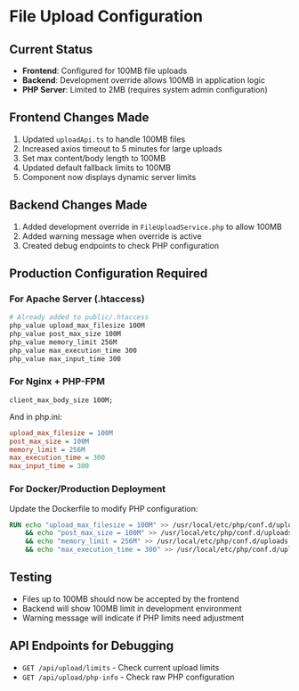 # File Upload Configuration

## Current Status
- **Frontend**: Configured for 100MB file uploads
- **Backend**: Development override allows 100MB in application logic
- **PHP Server**: Limited to 2MB (requires system admin configuration)

## Frontend Changes Made
1. Updated `uploadApi.ts` to handle 100MB files
2. Increased axios timeout to 5 minutes for large uploads
3. Set max content/body length to 100MB
4. Updated default fallback limits to 100MB
5. Component now displays dynamic server limits

## Backend Changes Made
1. Added development override in `FileUploadService.php` to allow 100MB
2. Added warning message when override is active
3. Created debug endpoints to check PHP configuration

## Production Configuration Required

### For Apache Server (.htaccess)
```apache
# Already added to public/.htaccess
php_value upload_max_filesize 100M
php_value post_max_size 100M
php_value memory_limit 256M
php_value max_execution_time 300
php_value max_input_time 300
```

### For Nginx + PHP-FPM
```nginx
client_max_body_size 100M;
```

And in php.ini:
```ini
upload_max_filesize = 100M
post_max_size = 100M
memory_limit = 256M
max_execution_time = 300
max_input_time = 300
```

### For Docker/Production Deployment
Update the Dockerfile to modify PHP configuration:
```dockerfile
RUN echo "upload_max_filesize = 100M" >> /usr/local/etc/php/conf.d/uploads.ini \
    && echo "post_max_size = 100M" >> /usr/local/etc/php/conf.d/uploads.ini \
    && echo "memory_limit = 256M" >> /usr/local/etc/php/conf.d/uploads.ini \
    && echo "max_execution_time = 300" >> /usr/local/etc/php/conf.d/uploads.ini
```

## Testing
- Files up to 100MB should now be accepted by the frontend
- Backend will show 100MB limit in development environment
- Warning message will indicate if PHP limits need adjustment

## API Endpoints for Debugging
- `GET /api/upload/limits` - Check current upload limits
- `GET /api/upload/php-info` - Check raw PHP configuration
